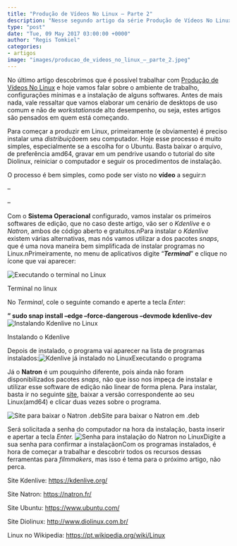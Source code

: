 ```yaml
---
title: "Produção de Vídeos No Linux – Parte 2"
description: "Nesse segundo artigo da série Produção de Vídeos No Linux, descubra como instalar duas das ferramentas mais poderosas do mercado, o Kdenlive e o Natron."
type: "post"
date: "Tue, 09 May 2017 03:00:00 +0000"
author: "Regis Tomkiel"
categories: 
- artigos
image: "images/producao_de_videos_no_linux_–_parte_2.jpeg"
---
```


No último artigo descobrimos que é possível trabalhar com [Produção de Vídeos No Linux](http://zine.doseextra.com/revista/producao-de-videos-no-linux-parte-1/) e hoje vamos falar sobre o ambiente de trabalho, configurações mínimas e a instalação de alguns softwares. Antes de mais nada, vale ressaltar que vamos elaborar um cenário de desktops de uso comum e não de *workstations*de alto desempenho, ou seja, estes artigos são pensados em quem está começando.


Para começar a produzir em Linux, primeiramente (e obviamente) é preciso instalar uma *distribuição*em seu computador. Hoje esse processo é muito simples, especialmente se a escolha for o Ubuntu. Basta baixar o arquivo, de preferência amd64, gravar em um pendrive usando o tutorial do site Diolinux, reiniciar o computador e seguir os procedimentos de instalação.


O processo é bem simples, como pode ser visto no **vídeo** a seguir:n


–


–


Com o **Sistema Operacional** configurado, vamos instalar os primeiros softwares de edição, que no caso deste artigo, vão ser o *Kdenlive* e o *Natron*, ambos de código aberto e gratuitos.nPara instalar o *Kdenlive* existem várias alternativas, mas nós vamos utilizar a dos pacotes *snaps*, que é uma nova maneira bem simplificada de instalar programas no Linux.nPrimeiramente, no menu de aplicativos digite “***Terminal***” e clique no ícone que vai aparecer:  

![Executando o terminal no Linux](//i.imgur.com/bibCbag.png)  

Terminal no linux


No *Terminal*, cole o seguinte comando e aperte a tecla *Enter*:  

**” sudo snap install –edge –force-dangerous –devmode kdenlive-dev**![Instalando Kdenlive no Linux](//i.imgur.com/wiwkLn5.png)  

Instalando o Kdenlive


Depois de instalado, o programa vai aparecer na lista de programas instalados:![Kdenlive já instalado no Linux](//i.imgur.com/3ySxD76.png)Executando o programa


Já o **Natron** é um pouquinho diferente, pois ainda não foram disponibilizados pacotes *snaps*, não que isso nos impeça de instalar e utilizar esse software de edição não linear de forma plena. Para instalar, basta ir no seguinte [site](http://packages.deepin.com/deepin/pool/main/n/natron/), baixar a versão correspondente ao seu Linux(amd64) e clicar duas vezes sobre o programa.  

![Site para baixar o Natron .deb](//i.imgur.com/GkTWZBn.png)Site para baixar o Natron em .deb


Será solicitada a senha do computador na hora da instalação, basta inserir e apertar a tecla *Enter.* ![Senha para instalação do Natron no Linux](//i.imgur.com/SxCGGfK.png)Digite a sua senha para confirmar a instalaçãonCom os programas instalados, é hora de começar a trabalhar e descobrir todos os recursos dessas ferramentas para *filmmakers*, mas isso é tema para o próximo artigo, não perca.  

Site Kdenlive: <https://kdenlive.org/>  

Site Natron: <https://natron.fr/>  

Site Ubuntu: <https://www.ubuntu.com/>  

Site Diolinux: <http://www.diolinux.com.br/>  

Linux no Wikipedia: <https://pt.wikipedia.org/wiki/Linux>

